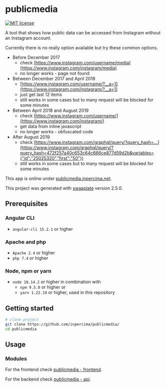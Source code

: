# publicmedia

[![MIT license](https://img.shields.io/badge/license-MIT-blue.svg)](./LICENSE.md)

A tool that shows how public data can be accessed from Instagram without an Instagram account.

Currently there is no really option available but try these common options.

* Before December 2017
  * check [https://www.instagram.com/username/media](https://www.instagram.com/instagram/media)
  * no longer works - page not found
* Between December 2017 and April 2018
  * [https://www.instagram.com/username/?__a=1](https://www.instagram.com/instagram/?__a=1)
  * just get last 12 items
  * still works in some cases but to many request will be blocked for some minutes
* Between April 2018 and August 2019
  * check [https://www.instagram.com/username/](https://www.instagram.com/instagram/)
  * get data from inline javascript
  * no longer works - obfuscated code
* After August 2019
  * check [https://www.instagram.com/graphql/query/?query_hash=...](https://www.instagram.com/graphql/query/?query_hash=472f257a40c653c64c666ce877d59d2b&variables={"id":"25025320","first":"50"})
  * still works in some cases but to many request will be blocked for some minutes

This app is online under [publicmedia.inpercima.net](http://publicmedia.inpercima.net).

This project was generated with [swaaplate](https://github.com/inpercima/swaaplate) version 2.5.0.

## Prerequisites

### Angular CLI

* `angular-cli 15.2.1` or higher

### Apache and php

* `Apache 2.4` or higher
* `php 7.4` or higher

### Node, npm or yarn

* `node 18.14.2` or higher in combination with
  * `npm 9.5.0` or higher or
  * `yarn 1.22.19` or higher, used in this repository

## Getting started

```bash
# clone project
git clone https://github.com/inpercima/publicmedia/
cd publicmedia
```

## Usage

### Modules

For the frontend check [publicmedia - frontend](./frontend).

For the backend check [publicmedia - api](./api).
